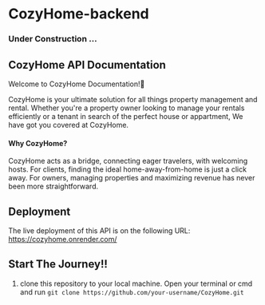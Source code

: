 # CozyHome-backend

### Under Construction ...
 
## CozyHome API Documentation
Welcome to CozyHome Documentation!🏡

CozyHome is your ultimate solution for all things property management and rental. 
Whether you're a property owner looking to manage your rentals efficiently or a tenant in search of the perfect house or appartment, 
We have got you covered at CozyHome.

#### Why CozyHome?
CozyHome acts as a bridge, connecting eager travelers, with welcoming hosts.
For clients, finding the ideal home-away-from-home is just a click away. 
For owners, managing properties and maximizing revenue has never been more straightforward.

## Deployment
The live deployment of this API is on the following URL: https://cozyhome.onrender.com/


## Start The Journey!!

1. clone this repository to your local machine.
       Open your terminal or cmd and run ```git clone https://github.com/your-username/CozyHome.git```

